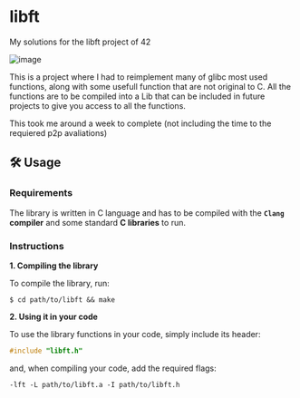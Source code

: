 # libft
My solutions for the libft project of 42

![image](https://user-images.githubusercontent.com/85911265/173158832-c42d180f-8ed3-46aa-ad67-8d5f12e98811.png)

This is a project where I had to reimplement many of glibc most used functions, along with some usefull function that are not original to C. All the functions are to be
compiled into a Lib that can be included in future projects to give you access to all the functions.

This took me around a week to complete (not including the time to the requiered p2p avaliations)



## 🛠️ Usage

### Requirements

The library is written in C language and has to be compiled with the **`Clang` compiler** and some standard **C libraries** to run.

### Instructions

**1. Compiling the library**

To compile the library, run:

```shell
$ cd path/to/libft && make
```

**2. Using it in your code**

To use the library functions in your code, simply include its header:

```C
#include "libft.h"
```

and, when compiling your code, add the required flags:

```shell
-lft -L path/to/libft.a -I path/to/libft.h
```

